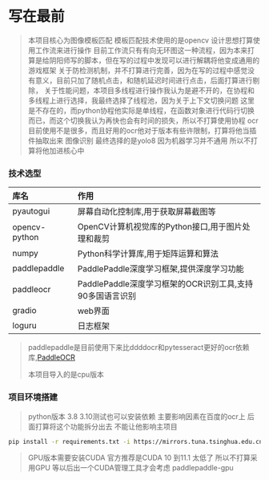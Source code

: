 # 写在最前

> 本项目核心为图像模板匹配 模板匹配技术使用的是opencv
> 设计思想打算使用工作流来进行操作
> 目前工作流只有有向无环图这一种流程，因为本来打算是给阴阳师写的脚本，但在写的过程中发现可以进行解耦将他变成通用的游戏框架
> 关于防检测机制，并不打算进行完善，因为在写的过程中感觉没有意义，目前只加了随机点击，和随机延迟时间进行点击，后面打算进行剔除，
> 关于性能问题，本项目多线程进行操作我认为是避不开的，在协程和多线程上进行选择，我最终选择了线程池，因为关于上下文切换问题
> 这里是不存在的，而python协程他实际是单线程，在函数对象进行代码行切换而已，而这个切换我认为再快也会有时间的损失，所以不打算使用协程
> ocr 目前使用不是很多，而且好用的ocr他对于版本有些许限制，打算将他当插件抽取出来
> 图像识别 最终选择的是yolo8 因为机器学习并不通用 所以不打算将他加进核心中
### 技术选型

| 库名            | 作用                                    |
|:--------------|:--------------------------------------|
| pyautogui     | 屏幕自动化控制库,用于获取屏幕截图等                    |
| opencv-python | OpenCV计算机视觉库的Python接口,用于图片处理和裁剪       |
| numpy         | Python科学计算库,用于矩阵运算和算法                 |
| paddlepaddle  | PaddlePaddle深度学习框架,提供深度学习功能           |
| paddleocr     | PaddlePaddle深度学习框架的OCR识别工具,支持90多国语言识别 |
| gradio        | web界面                                 |
| loguru        | 日志框架                                  |

> paddlepaddle是目前使用下来比ddddocr和pytesseract更好的ocr依赖库,[PaddleOCR](https://github.com/PaddlePaddle/PaddleOCR/blob/release/2.6/doc/doc_ch/quickstart.md#2)
>
> 本项目导入的是cpu版本

### 项目环境搭建

> python版本 3.8
> 3.10测试也可以安装依赖
> 主要影响因素在百度的ocr上 后面打算将这个功能拆分出去 不能让他影响主项目

```sh
pip install -r requirements.txt -i https://mirrors.tuna.tsinghua.edu.cn/pypi/web/simple
```

> GPU版本需要安装CUDA
> 官方推荐是CUDA 10 到11.1 太低了 所以不打算采用GPU
> 等以后出一个CUDA管理工具才会考虑
> paddlepaddle-gpu
